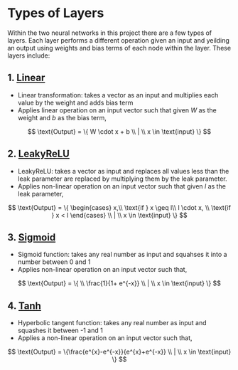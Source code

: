 # Types of Layers

Within the two neural networks in this project there are a few types of layers. Each layer performs a different operation given an input and yeilding an output using weights and bias terms of each node within the layer. These layers include:

## 1. [Linear](https://pytorch.org/docs/stable/generated/torch.nn.Linear.html)
* Linear transformation: takes a vector as an input and multiplies each value by the weight and adds bias term
* Applies linear operation on an input vector such that given $W$ as the weight and $b$ as the bias term, 

$$
    \text{Output} = \{ W \cdot x + b  \\ | \\ x \in \text{input} \}
$$

## 2. [LeakyReLU](https://pytorch.org/docs/stable/generated/torch.nn.LeakyReLU.html#torch.nn.LeakyReLU)
* LeakyReLU: takes a vector as input and replaces all values less than the leak parameter are replaced by multiplying them by the leak parameter.
* Applies non-linear operation on an input vector such that given $l$ as the leak parameter,

$$
\text{Output} = \{
\begin{cases}
x,\\ \text{if } x \geq l\\
l \cdot x, \\ \text{if } x < l
\end{cases} \\ | \\ x \in \text{input}    
\}
$$


## 3. [Sigmoid](https://pytorch.org/docs/stable/generated/torch.nn.Sigmoid.html)
* Sigmoid function: takes any real number as input and squahses it into a number between 0 and 1
* Applies non-linear operation on an input vector such that,

$$
\text{Output} = \{ \\ \frac{1}{1+ e^{-x}} \\ | \\ x \in \text{input} \}
$$

## 4. [Tanh](https://pytorch.org/docs/stable/generated/torch.nn.Tanh.html)
* Hyperbolic tangent function: takes any real number as input and squashes it between -1 and 1
* Applies a non-linear operation on an input vector such that,

$$
\text{Output} = \{\frac{e^{x}-e^{-x}}{e^{x}+e^{-x}} \\ | \\ x \in \text{input} \}
$$

